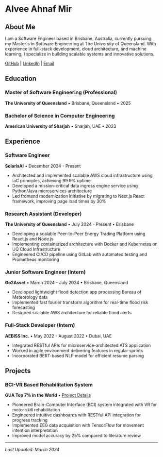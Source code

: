 # Alvee Ahnaf Mir

## About Me
I am a Software Engineer based in Brisbane, Australia, currently pursuing my Master's in Software Engineering at The University of Queensland. With experience in full-stack development, cloud architecture, and machine learning, I specialize in building scalable systems and innovative solutions.

[GitHub](https://github.com/bardicbyte) | [LinkedIn](https://in/alvee-mir-b11322208) | [Email](mailto:alveaahnaf25@gmail.com)

## Education

### Master of Software Engineering (Professional)
**The University of Queensland** • Brisbane, Queensland • 2025

### Bachelor of Science in Computer Engineering
**American University of Sharjah** • Sharjah, UAE • 2023

## Experience

### Software Engineer
**SolarisAI** • December 2024 - Present

- Architected and implemented scalable AWS cloud infrastructure using IaC principles, achieving 99.9% uptime
- Developed a mission-critical data ingress engine service using Python/Java microservices architecture
- Led frontend modernization initiative by migrating to Next.js React framework, improving page load times by 30%

### Research Assistant (Developer)
**The University of Queensland** • July 2024 - Present • Brisbane

- Developing a scalable Peer-to-Peer Energy Trading Platform using React.js and Node.js
- Implementing containerized architecture with Docker and Kubernetes on UQ Cloud Infrastructure
- Engineered CI/CD pipeline using GitLab with automated testing and Prometheus monitoring

### Junior Software Engineer (Intern)
**Go2Asset** • March 2024 - July 2024 • Brisbane, Queensland

- Developed lightweight flood detection app processing Bureau of Meteorology data
- Implemented fast fourier transform algorithm for real-time flood risk forecasting
- Designed scalable AWS architecture for reliable flood alerts

### Full-Stack Developer (Intern)
**AEBISS Inc.** • May 2022 - August 2022 • Dubai, UAE

- Integrated RESTful APIs for microservice-architected ATS application
- Worked in agile environment delivering features in regular sprints
- Incorporated BERT-based NLP model for efficient resume parsing

## Projects

### BCI-VR Based Rehabilitation System
**GUA Top 7% in the World** • [Project Details](https://www.undergraduateawards.com/winners/highly-commended-2023)

- Pioneered Brain-Computer Interface (BCI) system integrated with VR for motor skill rehabilitation
- Engineered intuitive dashboards with RESTful API integration for progress tracking
- Implemented EEG data acquisition with TensorFlow for movement intention interpretation
- Improved model accuracy by 25% compared to literature review

---
*Last Updated: March 2024*
